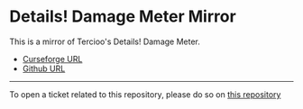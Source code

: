 # Details! Damage Meter Mirror

This is a mirror of Tercioo's Details! Damage Meter.

- [Curseforge URL](https://www.curseforge.com/wow/addons/details)
- [Github URL](https://github.com/Tercioo/Details-Damage-Meter)

----

To open a ticket related to this repository, please do so on [this repository](https://github.com/curseforge-mirror/.github)
